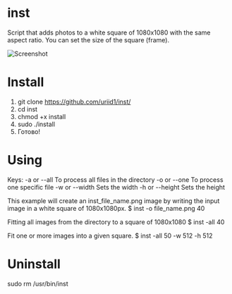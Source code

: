 # inst
Script that adds photos to a white square of 1080x1080 with the same aspect ratio. You can set the size of the square (frame).

![Screenshot](https://cs03.spac.me/f/087069048125087123181077169255042197255015203119156239075033085175/1605032965/83313815/0/1c23f2872be04f20f97a158685030346/inst-spaces.im.png)

# Install
1) git clone https://github.com/uriid1/inst/
2) cd inst
3) chmod +x install
4) sudo ./install
5) Готово!

# Using
Keys:
-a or --all  To process all files in the directory
-o or --one  To process one specific file
-w or --width  Sets the width
-h or --height  Sets the height

This example will create an inst_file_name.png image
by writing the input image in a white square of 1080x1080px.
$ inst -o file_name.png 40

Fitting all images from the directory to a square of 1080x1080
$ inst -all 40

Fit one or more images into a given square.
$ inst -all 50 -w 512 -h 512

# Uninstall
sudo rm /usr/bin/inst
